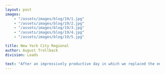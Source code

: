 ```yaml
---
layout: post
images:
    - "/assets/images/blog/19/1.jpg"
    - "/assets/images/blog/19/2.jpg"
    - "/assets/images/blog/19/3.jpg"
    - "/assets/images/blog/19/4.jpg"
    - "/assets/images/blog/19/5.jpg"

title: New York City Regional
author: August Trollback
division: Leads

text: "After an impressively productive day in which we replaced the entire superstructure of the robot, we allied with the SciBorgs (1155) and the Fe Maidens (2265) to reach the semifinals in eliminations. We had a blast at the event and the team is eager to compete next year!"
---
```

